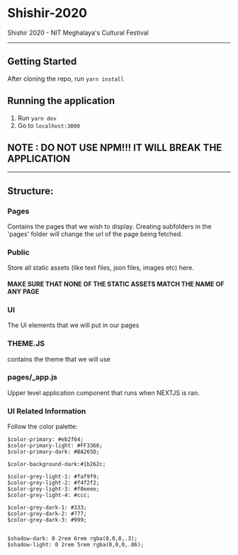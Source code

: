 # Shishir-2020

Shishir 2020 - NIT Meghalaya's Cultural Festival

---

## Getting Started

After cloning the repo, run `yarn install`

## Running the application

1. Run `yarn dev`
2. Go to `localhost:3000`

## NOTE : DO NOT USE NPM!!! IT WILL BREAK THE APPLICATION

---

## Structure:

### Pages

Contains the pages that we wish to display. Creating subfolders in the 'pages' folder will change the url of the page being fetched.

### Public

Store all static assets (like text files, json files, images etc) here.

#### MAKE SURE THAT NONE OF THE STATIC ASSETS MATCH THE NAME OF ANY PAGE

### UI

The UI elements that we will put in our pages

### THEME.JS

contains the theme that we will use

### pages/\_app.js

Upper level application component that runs when NEXTJS is ran.

### UI Related Information
Follow the  color palette:
```
$color-primary: #eb2f64;
$color-primary-light: #FF3366;
$color-primary-dark: #BA265D;

$color-background-dark:#1b262c;

$color-grey-light-1: #faf9f9;
$color-grey-light-2: #f4f2f2;
$color-grey-light-3: #f0eeee;
$color-grey-light-4: #ccc;

$color-grey-dark-1: #333;
$color-grey-dark-2: #777;
$color-grey-dark-3: #999;


$shadow-dark: 0 2rem 6rem rgba(0,0,0,.3);
$shadow-light: 0 2rem 5rem rgba(0,0,0,.06);
```

